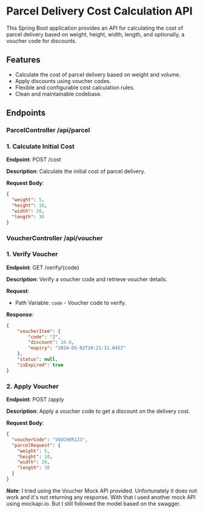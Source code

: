 # Parcel Delivery Cost Calculation API

This Spring Boot application provides an API for calculating the cost of parcel delivery based on weight, height, width, length, and optionally, a voucher code for discounts.

## Features

- Calculate the cost of parcel delivery based on weight and volume.
- Apply discounts using voucher codes.
- Flexible and configurable cost calculation rules.
- Clean and maintainable codebase.

## Endpoints

### ParcelController /api/parcel
### 1. Calculate Initial Cost

**Endpoint**: POST /cost

**Description**: Calculate the initial cost of parcel delivery.

**Request Body**:
```json
{
  "weight": 5,
  "height": 10,
  "width": 20,
  "length": 30
}
```

### VoucherController /api/voucher
### 1. Verify Voucher

**Endpoint**: GET /verify/{code}

**Description**: Verify a voucher code and retrieve voucher details.

**Request**:
- Path Variable: `code` - Voucher code to verify.

**Response**:
```json
{
    "voucherItem": {
        "code": "2",
        "discount": 10.0,
        "expiry": "2024-05-02T10:21:31.045Z"
    },
    "status": null,
    "isExpired": true
}
```

### 2. Apply Voucher

**Endpoint**: POST /apply

**Description**: Apply a voucher code to get a discount on the delivery cost.

**Request Body**:
```json
{
  "voucherCode": "VOUCHER123",
  "parcelRequest": {
    "weight": 5,
    "height": 10,
    "width": 20,
    "length": 30
  }
}
```

***Note***:
I tried using the Voucher Mock API provided. Unfortunately it does not work and it's not returning any response.
With that i used another mock API using mockapi.io. But I still followed the model based on the swagger.


